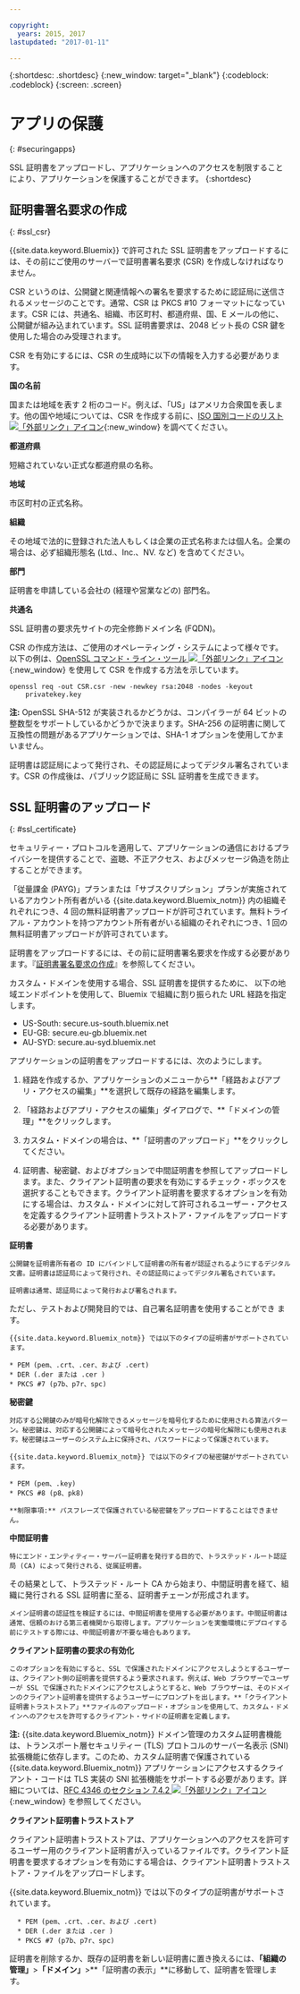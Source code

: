 ```yaml
---

copyright:
  years: 2015, 2017
lastupdated: "2017-01-11"

---
```



{:shortdesc: .shortdesc}
{:new_window: target="_blank"}
{:codeblock: .codeblock}
{:screen: .screen}

# アプリの保護
{: #securingapps}


SSL 証明書をアップロードし、アプリケーションへのアクセスを制限することにより、アプリケーションを保護することができます。
{:shortdesc}

## 証明書署名要求の作成
{: #ssl_csr}

{{site.data.keyword.Bluemix}} で許可された SSL 証明書をアップロードするには、その前にご使用のサーバーで証明書署名要求 (CSR) を作成しなければなりません。

CSR というのは、公開鍵と関連情報への署名を要求するために認証局に送信されるメッセージのことです。通常、CSR は PKCS #10 フォーマットになっています。CSR には、共通名、組織、市区町村、都道府県、国、E メールの他に、公開鍵が組み込まれています。SSL 証明書要求は、2048 ビット長の CSR 鍵を使用した場合のみ受理されます。

CSR を有効にするには、CSR の生成時に以下の情報を入力する必要があります。

**国の名前**

  国または地域を表す 2 桁のコード。例えば、「US」はアメリカ合衆国を表します。他の国や地域については、CSR を作成する前に、[ISO 国別コードのリスト ![「外部リンク」アイコン](../icons/launch-glyph.svg)](https://www.iso.org/obp/ui/#search){:new_window} を調べてください。

**都道府県**

  短縮されていない正式な都道府県の名称。

**地域**

  市区町村の正式名称。

**組織**

  その地域で法的に登録された法人もしくは企業の正式名称または個人名。企業の場合は、必ず組織形態名 (Ltd.、Inc.、NV. など) を含めてください。

**部門**

  証明書を申請している会社の (経理や営業などの) 部門名。

**共通名**

  SSL 証明書の要求先サイトの完全修飾ドメイン名 (FQDN)。

CSR の作成方法は、ご使用のオペレーティング・システムによって様々です。以下の例は、[OpenSSL コマンド・ライン・ツール ![「外部リンク」アイコン](../icons/launch-glyph.svg)](http://www.openssl.org/){:new_window} を使用して CSR を作成する方法を示しています。

```
openssl req -out CSR.csr -new -newkey rsa:2048 -nodes -keyout
    privatekey.key
```

**注:** OpenSSL SHA-512 が実装されるかどうかは、コンパイラーが 64 ビットの整数型をサポートしているかどうかで決まります。SHA-256 の証明書に関して互換性の問題があるアプリケーションでは、SHA-1 オプションを使用してかまいません。

証明書は認証局によって発行され、その認証局によってデジタル署名されています。CSR の作成後は、パブリック認証局に SSL 証明書を生成できます。

## SSL 証明書のアップロード
{: #ssl_certificate}

セキュリティー・プロトコルを適用して、アプリケーションの通信におけるプライバシーを提供することで、盗聴、不正アクセス、およびメッセージ偽造を防止することができます。

「従量課金 (PAYG)」プランまたは「サブスクリプション」プランが実施されているアカウント所有者がいる {{site.data.keyword.Bluemix_notm}} 内の組織それぞれにつき、4 回の無料証明書アップロードが許可されています。無料トライアル・アカウントを持つアカウント所有者がいる組織のそれぞれにつき、1 回の無料証明書アップロードが許可されています。

証明書をアップロードするには、その前に証明書署名要求を作成する必要があります。『[証明書署名要求の作成](#ssl_csr)』を参照してください。

カスタム・ドメインを使用する場合、SSL 証明書を提供するために、
以下の地域エンドポイントを使用して、Bluemix で組織に割り振られた URL
経路を指定します。

  * US-South: secure.us-south.bluemix.net
  * EU-GB: secure.eu-gb.bluemix.net
  * AU-SYD: secure.au-syd.bluemix.net


アプリケーションの証明書をアップロードするには、次のようにします。

1. 経路を作成するか、アプリケーションのメニューから**「経路およびアプリ・アクセスの編集」**を選択して既存の経路を編集します。

2. 「経路およびアプリ・アクセスの編集」ダイアログで、**「ドメインの管理」**をクリックします。

3. カスタム・ドメインの場合は、**「証明書のアップロード」**をクリックしてください。

4. 証明書、秘密鍵、およびオプションで中間証明書を参照してアップロードします。また、クライアント証明書の要求を有効にするチェック・ボックスを選択することもできます。クライアント証明書を要求するオプションを有効にする場合は、カスタム・ドメインに対して許可されるユーザー・アクセスを定義するクライアント証明書トラストストア・ファイルをアップロードする必要があります。

  **証明書**

    公開鍵を証明書所有者の ID にバインドして証明書の所有者が認証されるようにするデジタル文書。証明書は認証局によって発行され、その認証局によってデジタル署名されています。

    証明書は通常、認証局によって発行および署名されます。
ただし、テストおよび開発目的では、自己署名証明書を使用することができ
ます。

    {{site.data.keyword.Bluemix_notm}} では以下のタイプの証明書がサポートされています。

	* PEM (pem、.crt、.cer、および .cert)
	* DER (.der または .cer )
	* PKCS #7 (p7b、p7r、spc) 

  **秘密鍵**

    対応する公開鍵のみが暗号化解除できるメッセージを暗号化するために使用される算法パターン。秘密鍵は、対応する公開鍵によって暗号化されたメッセージの暗号化解除にも使用されます。秘密鍵はユーザーのシステム上に保持され、パスワードによって保護されています。

    {{site.data.keyword.Bluemix_notm}} では以下のタイプの秘密鍵がサポートされています。

    * PEM (pem、.key) 
    * PKCS #8 (p8、pk8)

    **制限事項:** パスフレーズで保護されている秘密鍵をアップロードすることはできません。

  **中間証明書**

    特にエンド・エンティティー・サーバー証明書を発行する目的で、トラステッド・ルート認証局 (CA) によって発行される、従属証明書。
その結果として、トラステッド・ルート CA から始まり、中間証明書を経て、組織に発行される SSL 証明書に至る、証明書チェーンが形成されます。

    メイン証明書の認証性を検証するには、中間証明書を使用する必要があります。中間証明書は通常、信頼のおける第三者機関から取得します。アプリケーションを実働環境にデプロイする前にテストする際には、中間証明書が不要な場合もあります。

  **クライアント証明書の要求の有効化**

    このオプションを有効にすると、SSL で保護されたドメインにアクセスしようとするユーザーは、クライアント側の証明書を提供するよう要求されます。例えば、Web ブラウザーでユーザーが SSL で保護されたドメインにアクセスしようとすると、Web ブラウザーは、そのドメインのクライアント証明書を提供するようユーザーにプロンプトを出します。**「クライアント証明書トラストストア」**ファイルのアップロード・オプションを使用して、カスタム・ドメインへのアクセスを許可するクライアント・サイドの証明書を定義します。

  **注:** {{site.data.keyword.Bluemix_notm}} ドメイン管理のカスタム証明書機能は、トランスポート層セキュリティー (TLS) プロトコルのサーバー名表示 (SNI) 拡張機能に依存します。このため、カスタム証明書で保護されている {{site.data.keyword.Bluemix_notm}} アプリケーションにアクセスするクライアント・コードは TLS 実装の SNI 拡張機能をサポートする必要があります。詳細については、[RFC 4346 のセクション 7.4.2 ![「外部リンク」アイコン](../icons/launch-glyph.svg)](http://tools.ietf.org/html/rfc4346#section-7.4.2){:new_window} を参照してください。

  **クライアント証明書トラストストア**

  クライアント証明書トラストストアは、アプリケーションへのアクセスを許可するユーザー用のクライアント証明書が入っているファイルです。クライアント証明書を要求するオプションを有効にする場合は、クライアント証明書トラストストア・ファイルをアップロードします。

   {{site.data.keyword.Bluemix_notm}} では以下のタイプの証明書がサポートされています。

      * PEM (pem、.crt、.cer、および .cert)
	  * DER (.der または .cer )
      * PKCS #7 (p7b、p7r、spc) 

証明書を削除するか、既存の証明書を新しい証明書に置き換えるには、**「組織の管理」**>**「ドメイン」**>**「証明書の表示」**に移動して、証明書を管理します。
